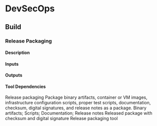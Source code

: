 # DevSecOps

## Build

### Release Packaging

#### Description

#### Inputs

#### Outputs

#### Tool Dependencies

Release
packaging
Package binary artifacts,
container or VM images,
infrastructure
configuration scripts,
proper test scripts,
documentation,
checksum, digital
signatures, and release
notes as a package.
Binary artifacts;
Scripts;
Documentation;
Release notes
Released
package with
checksum and
digital
signature
Release packaging tool
